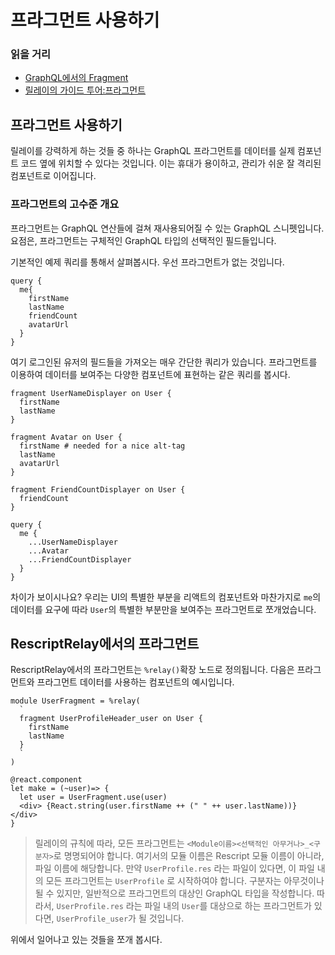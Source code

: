 # 프라그먼트 사용하기

### 읽을 거리
- [GraphQL에서의 Fragment](https://graphql.org/learn/queries/#fragments)
- [릴레이의 가이드 투어:프라그먼트](https://relay.dev/docs/guided-tour/rendering/fragments/)

## 프라그먼트 사용하기 

릴레이를 강력하게 하는 것들 중 하나는 GraphQL 프라그먼트를 데이터를 실제 컴포넌트 코드 옆에 위치할  수 있다는 것입니다.
이는 휴대가 용이하고, 관리가 쉬운 잘 격리된 컴포넌트로 이어집니다.

### 프라그먼트의 고수준 개요

프라그먼트는 GraphQL 연산들에 걸쳐 재사용되어질 수 있는 GraphQL 스니펫입니다. 요점은, 프라그먼트는 구체적인 GraphQL 타입의 선택적인 필드들입니다.

기본적인 예제 쿼리를 통해서 살펴봅시다. 우선 프라그먼트가 없는 것입니다.
```gql
query {
  me{
    firstName
    lastName
    friendCount
    avatarUrl
  }
}
```

여기 로그인된 유저의 필드들을 가져오는 매우 간단한 쿼리가 있습니다. 
프라그먼트를 이용하여 데이터를 보여주는 다양한 컴포넌트에 표현하는 같은 쿼리를 봅시다.
```gql
fragment UserNameDisplayer on User {
  firstName 
  lastName
}

fragment Avatar on User {
  firstName # needed for a nice alt-tag
  lastName
  avatarUrl
}

fragment FriendCountDisplayer on User {
  friendCount
}

query {
  me {
    ...UserNameDisplayer
    ...Avatar
    ...FriendCountDisplayer
  }
}
```

차이가 보이시나요? 우리는 UI의 특별한 부분을 리액트의 컴포넌트와 마찬가지로 `me`의 데이터를 요구에 따라 `User`의 특별한 부분만을 보여주는 프라그먼트로 쪼개었습니다.

## RescriptRelay에서의 프라그먼트

RescriptRelay에서의 프라그먼트는 `%relay()`확장 노드로 정의됩니다. 다음은 프라그먼트와 프라그먼트 데이터를 사용하는 컴포넌트의 예시입니다.

```re
module UserFragment = %relay(
  `
  fragment UserProfileHeader_user on User {
    firstName
    lastName
  }
  `
)

@react.component
let make = (~user)=> {
  let user = UserFragment.use(user)
  <div> {React.string(user.firstName ++ (" " ++ user.lastName))} </div>
}
```

> 릴레이의 규칙에 따라, 모든 프라그먼트는 `<Module이름><선택적인 아무거나>_<구분자>`로 명명되어야 합니다. 여기서의 모듈 이름은 Rescript 모듈 이름이 아니라, 파일 이름에 해당합니다.
만약 `UserProfile.res` 라는 파일이 있다면, 이 파일 내의 모든 프라그먼트는 `UserProfile` 로 시작하여야 합니다. 구분자는 아무것이나 될 수 있지만, 일반적으로 프라그먼트의 대상인 GraphQL 타입을 작성합니다.
따라서, `UserProfile.res` 라는 파일 내의 `User`를 대상으로 하는 프라그먼트가 있다면, `UserProfile_user`가 될 것입니다.

위에서 일어나고 있는 것들을 쪼개 봅시다.